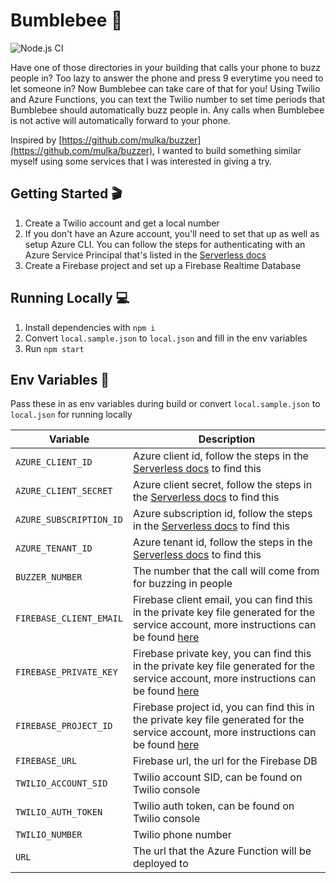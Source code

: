 # Bumblebee 🐝

![Node.js CI](https://github.com/RohitRajendran/bumblebee/workflows/Node.js%20CI/badge.svg)

Have one of those directories in your building that calls your phone to buzz people in? Too lazy to answer the phone and press 9 everytime you need to let someone in? Now Bumblebee can take care of that for you! Using Twilio and Azure Functions, you can text the Twilio number to set time periods that Bumblebee should automatically buzz people in. Any calls when Bumblebee is not active will automatically forward to your phone.

Inspired by [https://github.com/mulka/buzzer](https://github.com/mulka/buzzer), I wanted to build something similar myself using some services that I was interested in giving a try.

## Getting Started 🎬

1. Create a Twilio account and get a local number
1. If you don't have an Azure account, you'll need to set that up as well as setup Azure CLI. You can follow the steps for authenticating with an Azure Service Principal that's listed in the [Serverless docs](https://www.serverless.com/framework/docs/providers/azure/guide/credentials#1-download-the-azure-cli-or-use-the-azure-cloud-shell)
1. Create a Firebase project and set up a Firebase Realtime Database

## Running Locally 💻

1. Install dependencies with `npm i`
1. Convert `local.sample.json` to `local.json` and fill in the env variables
1. Run `npm start`

## Env Variables 🔑

Pass these in as env variables during build or convert `local.sample.json` to `local.json` for running locally

| Variable                | Description                                                                                                                                                                                                      |
| ----------------------- | ---------------------------------------------------------------------------------------------------------------------------------------------------------------------------------------------------------------- |
| `AZURE_CLIENT_ID`       | Azure client id, follow the steps in the [Serverless docs](https://www.serverless.com/framework/docs/providers/azure/guide/credentials#1-download-the-azure-cli-or-use-the-azure-cloud-shell) to find this       |
| `AZURE_CLIENT_SECRET`   | Azure client secret, follow the steps in the [Serverless docs](https://www.serverless.com/framework/docs/providers/azure/guide/credentials#1-download-the-azure-cli-or-use-the-azure-cloud-shell) to find this   |
| `AZURE_SUBSCRIPTION_ID` | Azure subscription id, follow the steps in the [Serverless docs](https://www.serverless.com/framework/docs/providers/azure/guide/credentials#1-download-the-azure-cli-or-use-the-azure-cloud-shell) to find this |
| `AZURE_TENANT_ID`       | Azure tenant id, follow the steps in the [Serverless docs](https://www.serverless.com/framework/docs/providers/azure/guide/credentials#1-download-the-azure-cli-or-use-the-azure-cloud-shell) to find this       |
| `BUZZER_NUMBER`         | The number that the call will come from for buzzing in people                                                                                                                                                    |
| `FIREBASE_CLIENT_EMAIL` | Firebase client email, you can find this in the private key file generated for the service account, more instructions can be found [here](https://firebase.google.com/docs/admin/setup#initialize-sdk)           |
| `FIREBASE_PRIVATE_KEY`  | Firebase private key, you can find this in the private key file generated for the service account, more instructions can be found [here](https://firebase.google.com/docs/admin/setup#initialize-sdk)            |
| `FIREBASE_PROJECT_ID`   | Firebase project id, you can find this in the private key file generated for the service account, more instructions can be found [here](https://firebase.google.com/docs/admin/setup#initialize-sdk)             |
| `FIREBASE_URL`          | Firebase url, the url for the Firebase DB                                                                                                                                                                        |
| `TWILIO_ACCOUNT_SID`    | Twilio account SID, can be found on Twilio console                                                                                                                                                               |
| `TWILIO_AUTH_TOKEN`     | Twilio auth token, can be found on Twilio console                                                                                                                                                                |
| `TWILIO_NUMBER`         | Twilio phone number                                                                                                                                                                                              |
| `URL`                   | The url that the Azure Function will be deployed to                                                                                                                                                              |
